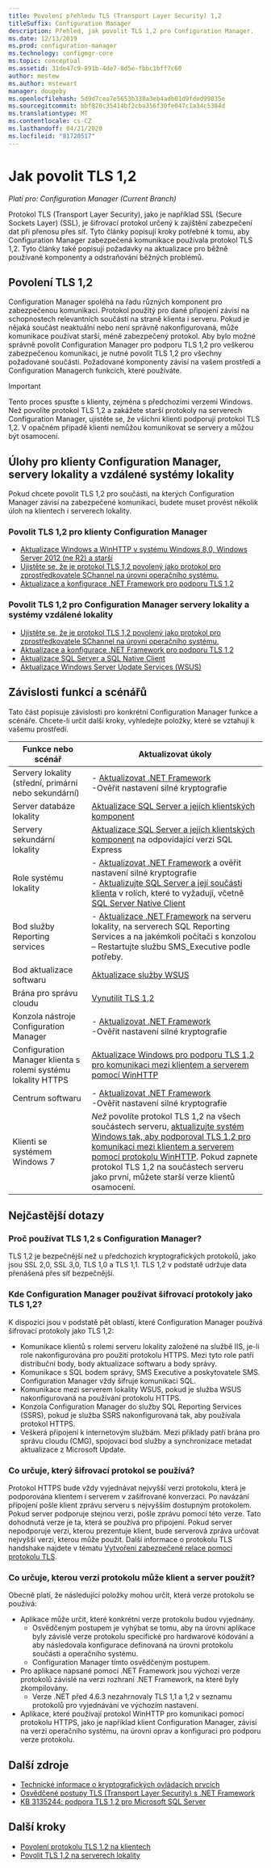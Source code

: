 ```yaml
---
title: Povolení přehledu TLS (Transport Layer Security) 1,2
titleSuffix: Configuration Manager
description: Přehled, jak povolit TLS 1,2 pro Configuration Manager.
ms.date: 12/13/2019
ms.prod: configuration-manager
ms.technology: configmgr-core
ms.topic: conceptual
ms.assetid: 31de47c9-891b-4de7-8d5e-fbbc1bff7c60
author: mestew
ms.author: mstewart
manager: dougeby
ms.openlocfilehash: 5d9d7cea7e5653b338a3eb4adb01d9fded99035e
ms.sourcegitcommit: bbf820c35414bf2cba356f30fe047c1a34c5384d
ms.translationtype: MT
ms.contentlocale: cs-CZ
ms.lasthandoff: 04/21/2020
ms.locfileid: "81720517"
---
```

# <a name="how-to-enable-tls-12"></a>Jak povolit TLS 1,2

*Platí pro: Configuration Manager (Current Branch)*

Protokol TLS (Transport Layer Security), jako je například SSL (Secure Sockets Layer) (SSL), je šifrovací protokol určený k zajištění zabezpečení dat při přenosu přes síť. Tyto články popisují kroky potřebné k tomu, aby Configuration Manager zabezpečená komunikace používala protokol TLS 1,2. Tyto články také popisují požadavky na aktualizace pro běžně používané komponenty a odstraňování běžných problémů.

## <a name="enabling-tls-12"></a>Povolení TLS 1,2

Configuration Manager spoléhá na řadu různých komponent pro zabezpečenou komunikaci. Protokol použitý pro dané připojení závisí na schopnostech relevantních součástí na straně klienta i serveru. Pokud je nějaká součást neaktuální nebo není správně nakonfigurovaná, může komunikace používat starší, méně zabezpečený protokol. Aby bylo možné správně povolit Configuration Manager pro podporu TLS 1,2 pro veškerou zabezpečenou komunikaci, je nutné povolit TLS 1,2 pro všechny požadované součásti. Požadované komponenty závisí na vašem prostředí a Configuration Managerch funkcích, které používáte.

> [!IMPORTANT]
> Tento proces spusťte s klienty, zejména s předchozími verzemi Windows. Než povolíte protokol TLS 1,2 a zakážete starší protokoly na serverech Configuration Manager, ujistěte se, že všichni klienti podporují protokol TLS 1,2. V opačném případě klienti nemůžou komunikovat se servery a můžou být osamocení.


## <a name="tasks-for-configuration-manager-clients-site-servers-and-remote-site-systems"></a>Úlohy pro klienty Configuration Manager, servery lokality a vzdálené systémy lokality

Pokud chcete povolit TLS 1,2 pro součásti, na kterých Configuration Manager závisí na zabezpečené komunikaci, budete muset provést několik úloh na klientech i serverech lokality.

### <a name="enable-tls-12-for-configuration-manager-clients"></a>Povolit TLS 1,2 pro klienty Configuration Manager

- [Aktualizace Windows a WinHTTP v systému Windows 8,0, Windows Server 2012 (ne R2) a starší](enable-tls-1-2-client.md#bkmk_winhttp)
- [Ujistěte se, že je protokol TLS 1,2 povolený jako protokol pro zprostředkovatele SChannel na úrovni operačního systému.](enable-tls-1-2-client.md#bkmk_protocol)
- [Aktualizace a konfigurace .NET Framework pro podporu TLS 1,2](enable-tls-1-2-client.md#bkmk_net)


### <a name="enable-tls-12-for-configuration-manager-site-servers-and-remote-site-systems"></a>Povolit TLS 1,2 pro Configuration Manager servery lokality a systémy vzdálené lokality

- [Ujistěte se, že je protokol TLS 1,2 povolený jako protokol pro zprostředkovatele SChannel na úrovni operačního systému.](enable-tls-1-2-server.md#bkmk_protocol)
- [Aktualizace a konfigurace .NET Framework pro podporu TLS 1,2](enable-tls-1-2-server.md#bkmk_net)
- [Aktualizace SQL Server a SQL Native Client](enable-tls-1-2-server.md#bkmk_sql)
- [Aktualizace Windows Server Update Services (WSUS)](enable-tls-1-2-server.md#bkmk_wsus)


## <a name="features-and-scenario-dependencies"></a>Závislosti funkcí a scénářů

Tato část popisuje závislosti pro konkrétní Configuration Manager funkce a scénáře. Chcete-li určit další kroky, vyhledejte položky, které se vztahují k vašemu prostředí.

|Funkce nebo scénář|Aktualizovat úkoly|
|--- |--- |
|Servery lokality (střední, primární nebo sekundární)| - [Aktualizovat .NET Framework](enable-tls-1-2-server.md#bkmk_net)<br/> -Ověřit nastavení silné kryptografie|
|Server databáze lokality|[Aktualizace SQL Server a jejích klientských komponent](enable-tls-1-2-server.md#bkmk_sql)|
|Servery sekundární lokality|[Aktualizace SQL Server a jejích klientských komponent](enable-tls-1-2-server.md#bkmk_sql) na odpovídající verzi SQL Express|
|Role systému lokality| - [Aktualizovat .NET Framework](enable-tls-1-2-server.md#bkmk_net) a ověřit nastavení silné kryptografie <br/> - [Aktualizujte SQL Server a její součásti klienta](enable-tls-1-2-server.md#bkmk_sql) v rolích, které to vyžadují, včetně [SQL Server Native Client](enable-tls-1-2-server.md#bkmk_sql-client)|
|Bod služby Reporting services|- [Aktualizace .NET Framework](enable-tls-1-2-server.md#bkmk_net) na serveru lokality, na serverech SQL Reporting Services a na jakémkoli počítači s konzolou<br/> – Restartujte službu SMS_Executive podle potřeby.|
|Bod aktualizace softwaru|[Aktualizace služby WSUS](enable-tls-1-2-server.md#bkmk_wsus)|
|Brána pro správu cloudu|[Vynutilit TLS 1,2](../../clients/manage/cmg/security-and-privacy-for-cloud-management-gateway.md#bkmk_tls)|
|Konzola nástroje Configuration Manager| - [Aktualizovat .NET Framework](enable-tls-1-2-client.md#bkmk_net)<br/> -Ověřit nastavení silné kryptografie|
|Configuration Manager klienta s rolemi systému lokality HTTPS|[Aktualizace Windows pro podporu TLS 1,2 pro komunikaci mezi klientem a serverem pomocí WinHTTP](enable-tls-1-2-client.md#bkmk_winhttp)|
|Centrum softwaru| - [Aktualizovat .NET Framework](enable-tls-1-2-client.md#bkmk_net)<br/> -Ověřit nastavení silné kryptografie|
|Klienti se systémem Windows 7| *Než* povolíte protokol TLS 1,2 na všech součástech serveru, [aktualizujte systém Windows tak, aby podporoval TLS 1,2 pro komunikaci mezi klientem a serverem pomocí protokolu WinHTTP](enable-tls-1-2-client.md#bkmk_winhttp). Pokud zapnete protokol TLS 1,2 na součástech serveru jako první, můžete starší verze klientů osamocení.|

## <a name="frequently-asked-questions"></a>Nejčastější dotazy

### <a name="why-use-tls-12-with-configuration-manager"></a>Proč používat TLS 1,2 s Configuration Manager?

TLS 1,2 je bezpečnější než u předchozích kryptografických protokolů, jako jsou SSL 2,0, SSL 3,0, TLS 1,0 a TLS 1,1. TLS 1,2 v podstatě udržuje data přenášená přes síť bezpečnější.

### <a name="where-does-configuration-manager-use-encryption-protocols-like-tls-12"></a>Kde Configuration Manager používat šifrovací protokoly jako TLS 1,2?

K dispozici jsou v podstatě pět oblastí, které Configuration Manager používá šifrovací protokoly jako TLS 1,2:

- Komunikace klientů s rolemi serveru lokality založené na službě IIS, je-li role nakonfigurována pro použití protokolu HTTPS. Mezi tyto role patří distribuční body, body aktualizace softwaru a body správy.
- Komunikace s SQL bodem správy, SMS Executive a poskytovatele SMS. Configuration Manager vždy šifruje komunikaci SQL.
- Komunikace mezi serverem lokality WSUS, pokud je služba WSUS nakonfigurovaná na používání protokolu HTTPS.
- Konzola Configuration Manager do služby SQL Reporting Services (SSRS), pokud je služba SSRS nakonfigurovaná tak, aby používala protokol HTTPS.
- Veškerá připojení k internetovým službám. Mezi příklady patří brána pro správu cloudu (CMG), spojovací bod služby a synchronizace metadat aktualizace z Microsoft Update.

### <a name="what-determines-which-encryption-protocol-is-used"></a>Co určuje, který šifrovací protokol se používá?

Protokol HTTPS bude vždy vyjednávat nejvyšší verzi protokolu, která je podporována klientem i serverem v zašifrované konverzaci. Po navázání připojení pošle klient zprávu serveru s nejvyšším dostupným protokolem. Pokud server podporuje stejnou verzi, pošle zprávu pomocí této verze. Tato dohodnutá verze je ta, která se používá pro připojení. Pokud server nepodporuje verzi, kterou prezentuje klient, bude serverová zpráva určovat nejvyšší verzi, kterou může použít. Další informace o protokolu TLS handshake najdete v tématu [Vytvoření zabezpečené relace pomocí protokolu TLS](https://docs.microsoft.com/windows/win32/secauthn/tls-handshake-protocol#establishing-a-secure-session-by-using-tls).

### <a name="what-determines-which-protocol-version-the-client-and-server-can-use"></a>Co určuje, kterou verzi protokolu může klient a server použít?

Obecně platí, že následující položky mohou určit, která verze protokolu se používá:

- Aplikace může určit, které konkrétní verze protokolu budou vyjednány.
  - Osvědčeným postupem je vyhýbat se tomu, aby na úrovni aplikace byly závislé verze protokolu specifické pro hardwarové kódování a aby následovala konfigurace definovaná na úrovni protokolu součásti a operačního systému.
  - Configuration Manager tímto osvědčeným postupem.
- Pro aplikace napsané pomocí .NET Framework jsou výchozí verze protokolů závislé na verzi rozhraní .NET Framework, na které byly zkompilovány.  
  - Verze .NET před 4.6.3 nezahrnovaly TLS 1,1 a 1,2 v seznamu protokolů pro vyjednávání ve výchozím nastavení.
- Aplikace, které používají protokol WinHTTP pro komunikaci pomocí protokolu HTTPS, jako je například klient Configuration Manager, závisí na verzi operačního systému, na úrovni oprav a konfiguraci pro podporu verze protokolu.


## <a name="additional-resources"></a>Další zdroje

- [Technické informace o kryptografických ovládacích prvcích](cryptographic-controls-technical-reference.md)
- [Osvědčené postupy TLS (Transport Layer Security) s .NET Framework](https://docs.microsoft.com/dotnet/framework/network-programming/tls#configuring-security-via-the-windows-registry)
- [KB 3135244: podpora TLS 1,2 pro Microsoft SQL Server](https://support.microsoft.com/help/3135244/tls-1-2-support-for-microsoft-sql-server)

## <a name="next-steps"></a>Další kroky

- [Povolení protokolu TLS 1.2 na klientech](enable-tls-1-2-client.md)
- [Povolit TLS 1,2 na serverech lokality](enable-tls-1-2-server.md)
